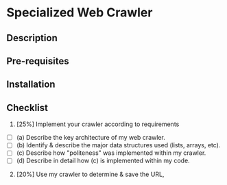 # Specialized Web Crawler

## Description

## Pre-requisites

## Installation


## Checklist

1. [25%] Implement your crawler according to requirements

  - [ ] (a) Describe the key architecture of my web crawler.
  - [ ] (b) Identify & describe the major data structures used (lists, arrays, etc).
  - [ ] (c) Describe how "politeness" was implemented within my crawler.
  - [ ] (d) Describe in detail how (c) is implemented within my code.

2. [20%] Use my crawler to determine & save the URL, <TITLE>, date & size of all pages in the test data.
Provide a listing of this information as well as all links going out of the test data (i.e. items you must not crawl).

  - [ ] Completed?

3. [10%] Implement exact duplicate content detection. List the URLs of pages that contain already seen content.
Don't index the duplicate pages.

  - [ ] Completed?

4. [10%] Use my crawler to list all broken links within the test data.

  - [ ] Completed?

5. [10%] List the URLs of non-text files that are referenced in the test data.

  - [ ] Completed?

6. [25%] My crawler must save each word & position from each text file of type (.txt, .htm, .html, .php).
Make sure that I don't save HTML markup. Unless I provide a different definition, I can assume a word is a string
of non-space character(s), beginning w/ an alphabetic character. If a token does not begin w/ an alphabetic character,
remove those until it's alphabetic or null. I can decide if it can contain special characters, but the last character
of a word is either alphabetic or numeric. Perform case insensitive matching. Start w/ an empty dictionary & add words
as they are encountered. In this process, give each page a unique document ID. Further, the output of this step will
generate a term-document frequency matrix. My program may generate the data to be further processed in a spreadsheet (Excel or equivalent).

  - [ ] (a) What is your definition of “word”?
  - [ ] (b) How many documents are indexed?
  - [ ] (c) How many words are indexed?
  - [ ] (d) Generate the term-document frequency matrix

